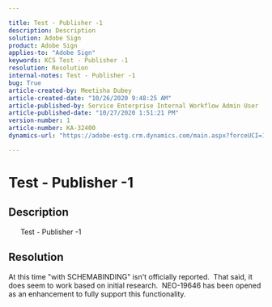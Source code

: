```yaml
---

title: Test - Publisher -1  
description: Description  
solution: Adobe Sign  
product: Adobe Sign  
applies-to: "Adobe Sign"  
keywords: KCS Test - Publisher -1  
resolution: Resolution  
internal-notes: Test - Publisher -1  
bug: True  
article-created-by: Meetisha Dubey  
article-created-date: "10/26/2020 9:48:25 AM"  
article-published-by: Service Enterprise Internal Workflow Admin User  
article-published-date: "10/27/2020 1:51:21 PM"  
version-number: 1  
article-number: KA-32400  
dynamics-url: "https://adobe-estg.crm.dynamics.com/main.aspx?forceUCI=1&pagetype=entityrecord&etn=knowledgearticle&id=ebb27b3c-7017-eb11-a812-000d3a593b88"

---
```


# Test - Publisher -1

## Description

      Test - Publisher -1

## Resolution

At this time "with SCHEMABINDING" isn't officially reported.  That said, it does seem to work based on initial research.  NEO-19646 has been opened as an enhancement to fully support this functionality.
